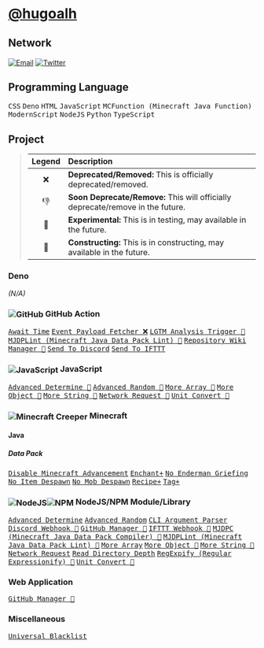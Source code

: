 # [@hugoalh](https://github.com/hugoalh)

## Network

<a href="mailto:32359235+hugoalh@users.noreply.github.com"><img align="center" alt="Email" src="https://hugoalh.github.io/Library.SVG.Icon/Mail.svg" /></a>
<a href="https://twitter.com/hugoalhofficial"><img align="center" alt="Twitter" src="https://hugoalh.github.io/Library.SVG.Icon/Twitter.svg" /></a>

## Programming Language

<kbd>CSS</kbd>
<kbd>Deno</kbd>
<kbd>HTML</kbd>
<kbd>JavaScript</kbd>
<kbd>MCFunction (Minecraft Java Function)</kbd>
<kbd>ModernScript</kbd>
<kbd>NodeJS</kbd>
<kbd>Python</kbd>
<kbd>TypeScript</kbd>

## Project

> | **Legend** | **Description** |
> |:---:|:----|
> | ❌ | **Deprecated/Removed:** This is officially deprecated/removed. |
> | 👎 | **Soon Deprecate/Remove:** This will officially deprecate/remove in the future. |
> | 🧪 | **Experimental:** This is in testing, may available in the future. |
> | 🚧 | **Constructing:** This is in constructing, may available in the future. |

### Deno

*(N/A)*

### <img align="center" alt="GitHub" src="https://hugoalh.github.io/Library.SVG.Icon/GitHub.svg" /> GitHub Action

<kbd>[Await Time](https://github.com/hugoalh-studio/GitHubAction.AwaitTime)</kbd>
<kbd>[Event Payload Fetcher ❌](https://github.com/hugoalh/GitHubAction.EventPayloadFetcher)</kbd>
<kbd>[LGTM Analysis Trigger 🚧](https://github.com/hugoalh/GitHubAction.LGTMAnalysisTrigger)</kbd>
<kbd>[MJDPLint (Minecraft Java Data Pack Lint) 🚧](https://github.com/hugoalh/GitHubAction.MJDPLint)</kbd>
<kbd>[Repository Wiki Manager 🚧](https://github.com/hugoalh/GitHubAction.RepositoryWikiManager)</kbd>
<kbd>[Send To Discord](https://github.com/hugoalh/GitHubAction.SendToDiscord)</kbd>
<kbd>[Send To IFTTT](https://github.com/hugoalh/GitHubAction.SendToIFTTT)</kbd>

### <img align="center" alt="JavaScript" src="https://hugoalh.github.io/Library.SVG.Icon/JavaScript.svg" /> JavaScript

<kbd>[Advanced Determine 🚧](https://github.com/hugoalh-studio/JavaScript.AdvancedDetermine)</kbd>
<kbd>[Advanced Random 🚧](https://github.com/hugoalh-studio/JavaScript.AdvancedRandom)</kbd>
<kbd>[More Array 🚧](https://github.com/hugoalh-studio/JavaScript.MoreArray)</kbd>
<kbd>[More Object 🚧](https://github.com/hugoalh-studio/JavaScript.MoreObject)</kbd>
<kbd>[More String 🚧](https://github.com/hugoalh-studio/JavaScript.MoreString)</kbd>
<kbd>[Network Request 🚧](https://github.com/hugoalh-studio/JavaScript.NetworkRequest)</kbd>
<kbd>[Unit Convert 🚧](https://github.com/hugoalh-studio/JavaScript.UnitConvert)</kbd>

### <img align="center" alt="Minecraft Creeper" src="https://hugoalh.github.io/Library.SVG.Icon/Minecraft/Creeper_Face.svg" /> Minecraft

#### Java

##### Data Pack

<kbd>[Disable Minecraft Advancement](https://github.com/hugoalh/Minecraft.Java.DataPack.DisableMinecraftAdvancement)</kbd>
<kbd>[Enchant+](https://github.com/hugoalh/Minecraft.Java.DataPack.EnchantPlus)</kbd>
<kbd>[No Enderman Griefing](https://github.com/hugoalh-studio/Minecraft.Java.DataPack.NoEndermanGriefing)</kbd>
<kbd>[No Item Despawn](https://github.com/hugoalh-studio/Minecraft.Java.DataPack.NoItemDespawn)</kbd>
<kbd>[No Mob Despawn](https://github.com/hugoalh/Minecraft.Java.DataPack.NoMobDespawn)</kbd>
<kbd>[Recipe+](https://github.com/hugoalh/Minecraft.Java.DataPack.RecipePlus)</kbd>
<kbd>[Tag+](https://github.com/hugoalh-studio/Minecraft.Java.DataPack.TagPlus)</kbd>

### <img align="center" alt="NodeJS" src="https://hugoalh.github.io/Library.SVG.Icon/NodeJS_Alt.svg" /><img align="center" alt="NPM" src="https://hugoalh.github.io/Library.SVG.Icon/NPM_Alt.svg" /> NodeJS/NPM Module/Library

<kbd>[Advanced Determine](https://github.com/hugoalh-studio/NodeJS.AdvancedDetermine)</kbd>
<kbd>[Advanced Random](https://github.com/hugoalh-studio/NodeJS.AdvancedRandom)</kbd>
<kbd>[CLI Argument Parser](https://github.com/hugoalh-studio/NodeJS.CLIArgumentParser)</kbd>
<kbd>[Discord Webhook  🚧](https://github.com/hugoalh-studio/NodeJS.DiscordWebhook)</kbd>
<kbd>[GitHub Manager  🚧](https://github.com/hugoalh-studio/NodeJS.GitHubManager)</kbd>
<kbd>[IFTTT Webhook  🚧](https://github.com/hugoalh-studio/NodeJS.IFTTTWebhook)</kbd>
<kbd>[MJDPC (Minecraft Java Data Pack Compiler)  🚧](https://github.com/hugoalh-studio/NodeJS.MJDPC)</kbd>
<kbd>[MJDPLint (Minecraft Java Data Pack Lint)  🚧](https://github.com/hugoalh-studio/NodeJS.MJDPLint)</kbd>
<kbd>[More Array](https://github.com/hugoalh-studio/NodeJS.MoreArray)</kbd>
<kbd>[More Object  🚧](https://github.com/hugoalh-studio/NodeJS.MoreObject)</kbd>
<kbd>[More String 🧪](https://github.com/hugoalh-studio/NodeJS.MoreString)</kbd>
<kbd>[Network Request](https://github.com/hugoalh/NodeJS.NetworkRequest)</kbd>
<kbd>[Read Directory Depth](https://github.com/hugoalh/NodeJS.ReadDirectoryDepth)</kbd>
<kbd>[RegExpify (Regular Expressionify) 🧪](https://github.com/hugoalh-studio/NodeJS.RegExpify)</kbd>
<kbd>[Unit Convert 🧪](https://github.com/hugoalh-studio/NodeJS.UnitConvert)</kbd>

### Web Application

<kbd>[GitHub Manager 🚧](https://hugoalh.github.io/GitHubManager)</kbd>

### Miscellaneous

<kbd>[Universal Blacklist](https://github.com/hugoalh-studio/UniversalBlacklist)</kbd>
